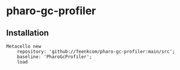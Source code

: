 # pharo-gc-profiler
## Installation

```st
Metacello new
	repository: 'github://feenkcom/pharo-gc-profiler:main/src';
	baseline: 'PharoGcProfiler';
	load
```
